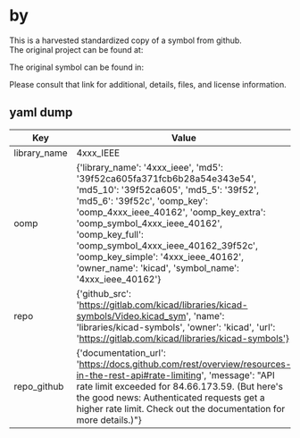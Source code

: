 #  by   
This is a harvested standardized copy of a symbol from github.  
The original project can be found at:  
  
The original symbol can be found in:

Please consult that link for additional, details, files, and license information.  
## yaml dump  
| Key | Value |  
| --- | --- |  
| library_name | 4xxx_IEEE |  
| oomp | {'library_name': '4xxx_ieee', 'md5': '39f52ca605fa371fcb6b28a54e343e54', 'md5_10': '39f52ca605', 'md5_5': '39f52', 'md5_6': '39f52c', 'oomp_key': 'oomp_4xxx_ieee_40162', 'oomp_key_extra': 'oomp_symbol_4xxx_ieee_40162', 'oomp_key_full': 'oomp_symbol_4xxx_ieee_40162_39f52c', 'oomp_key_simple': '4xxx_ieee_40162', 'owner_name': 'kicad', 'symbol_name': '4xxx_ieee_40162'} |  
| repo | {'github_src': 'https://gitlab.com/kicad/libraries/kicad-symbols/Video.kicad_sym', 'name': 'libraries/kicad-symbols', 'owner': 'kicad', 'url': 'https://gitlab.com/kicad/libraries/kicad-symbols'} |  
| repo_github | {'documentation_url': 'https://docs.github.com/rest/overview/resources-in-the-rest-api#rate-limiting', 'message': "API rate limit exceeded for 84.66.173.59. (But here's the good news: Authenticated requests get a higher rate limit. Check out the documentation for more details.)"} |  

